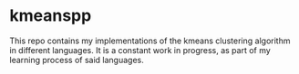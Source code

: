 # kmeanspp

This repo contains my implementations of the kmeans clustering algorithm in different languages.
It is a constant work in progress, as part of my learning process of said languages.

